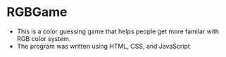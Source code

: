 # RGBGame
* This is a color guessing game that helps people get more familar with RGB color system.
* The program was written using HTML, CSS, and JavaScript
